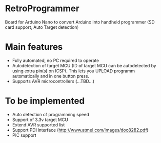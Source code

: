 # RetroProgrammer
Board for Arduino Nano to convert Arduino into handheld programmer (SD card support, Auto Target detection)

# Main features
* Fully automated, no PC required to operate
* Autodetection of target MCU (ID of target MCU can be autodetected by using extra pin(s) on ICSP). This lets you UPLOAD programm automatically and in one button press.
* Supports AVR microcontrollers (...TBD...)

# To be implemented
* Auto detection of programming speed
* Support of 3.3v target MCU
* Extend AVR supported list
* Support PDI interface (http://www.atmel.com/images/doc8282.pdf)
* PIC support
